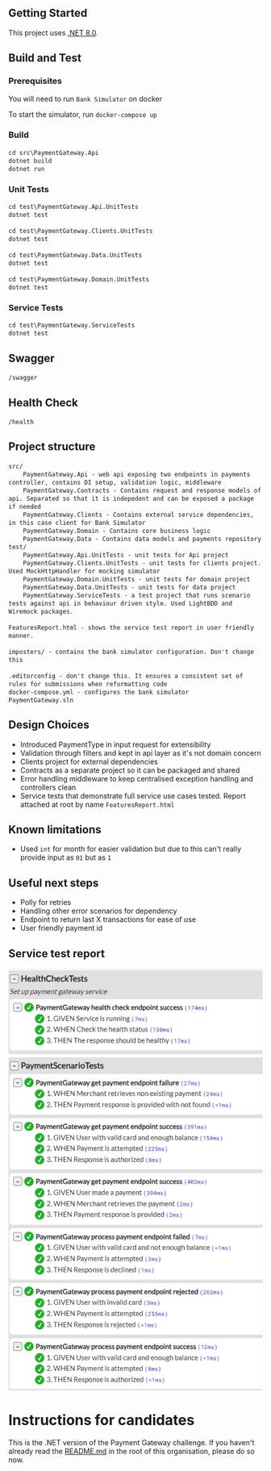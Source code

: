 ## Getting Started

This project uses [.NET 8.0](https://dotnet.microsoft.com/en-us/download/dotnet/8.0).

## Build and Test

### Prerequisites
You will need to run `Bank Simulator` on docker

To start the simulator, run `docker-compose up`

### Build

    cd src\PaymentGateway.Api
    dotnet build
    dotnet run

### Unit Tests

    cd test\PaymentGateway.Api.UnitTests
    dotnet test

    cd test\PaymentGateway.Clients.UnitTests
    dotnet test

    cd test\PaymentGateway.Data.UnitTests
    dotnet test

    cd test\PaymentGateway.Domain.UnitTests
    dotnet test

### Service Tests

    cd test\PaymentGateway.ServiceTests
    dotnet test

## Swagger

    /swagger

## Health Check

    /health

## Project structure
```
src/
    PaymentGateway.Api - web api exposing two endpoints in payments controller, contains DI setup, validation logic, middleware
    PaymentGateway.Contracts - Contains request and response models of api. Separated so that it is indepedent and can be exposed a package if needed
    PaymentGateway.Clients - Contains external service dependencies, in this case client for Bank Simulator
    PaymentGateway.Domain - Contains core business logic
    PaymentGateway.Data - Contains data models and payments repository
test/
    PaymentGateway.Api.UnitTests - unit tests for Api project
    PaymentGateway.Clients.UnitTests - unit tests for clients project. Used MockHttpHandler for mocking simulator
    PaymentGateway.Domain.UnitTests - unit tests for domain project
    PaymentGateway.Data.UnitTests - unit tests for data project
    PaymentGateway.ServiceTests - a test project that runs scenario tests against api in behaviour driven style. Used LightBDD and Wiremock packages.
    
FeaturesReport.html - shows the service test report in user friendly manner.
    
imposters/ - contains the bank simulator configuration. Don't change this

.editorconfig - don't change this. It ensures a consistent set of rules for submissions when reformatting code
docker-compose.yml - configures the bank simulator
PaymentGateway.sln
```

## Design Choices
- Introduced PaymentType in input request for extensibility
- Validation through filters and kept in api layer as it's not domain concern
- Clients project for external dependencies
- Contracts as a separate project so it can be packaged and shared
- Error handling middleware to keep centralised exception handling and controllers clean
- Service tests that demonstrate full service use cases tested. Report attached at root by name `FeaturesReport.html`
## Known limitations
- Used `int` for month for easier validation but due to this can't really provide input as `01` but as `1`
## Useful next steps
- Polly for retries 
- Handling other error scenarios for dependency 
- Endpoint to return last X transactions for ease of use 
- User friendly payment id

## Service test report
![img.png](img.png)

# Instructions for candidates

This is the .NET version of the Payment Gateway challenge. If you haven't already read the [README.md](https://github.com/cko-recruitment) in the root of this organisation, please do so now. 
